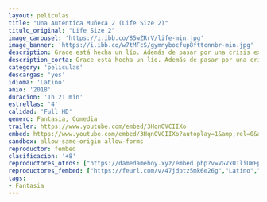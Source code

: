 ```yaml
---
layout: peliculas
title: "Una Auténtica Muñeca 2 (Life Size 2)"
titulo_original: "Life Size 2"
image_carousel: 'https://i.ibb.co/85wZRrV/life-min.jpg'
image_banner: 'https://i.ibb.co/w7tMFcS/gymnybocfup8fttcnnbr-min.jpg'
description: Grace está hecha un lío. Además de pasar por una crisis existencial, un buen día comienza a sentir que está harta de ser la cabeza visible de su compañía. Por si esto fuera poco, el comportamiento de su hija está provocando que las acciones de la empresa se derrumben poco a poco.
description_corta: Grace está hecha un lío. Además de pasar por una crisis existencial, un buen día comienza a sentir que está harta de ser la cabeza visible de su compañía. Por si esto fuera poco, el comportamiento de su hija está...
category: 'peliculas'
descargas: 'yes'
idioma: 'Latino'
anio: '2018'
duracion: '1h 21 min'
estrellas: '4'
calidad: 'Full HD'
genero: Fantasia, Comedia
trailer: https://www.youtube.com/embed/3HqnOVCIIXo
embed: https://www.youtube.com/embed/3HqnOVCIIXo?autoplay=1&amp;rel=0&amp;hd=1&border=0&wmode=opaque&enablejsapi=1&modestbranding=1&controls=1&showinfo=0
sandbox: allow-same-origin allow-forms
reproductor: fembed
clasificacion: '+8'
reproductores_otros: ["https://damedamehoy.xyz/embed.php?v=VGVxU1liUWFpaXFXelJKNXkvN25pZjZNUUFRM0x4UE52Tlp1M2xpOG1TZz0=","Latino","https://gdriveplayer.to/embed2.php?link=gXwZ5LEm5t6Cw5a8I5QuIA2uVGCU4c%252FgZyS%252BSEBpfDTHKwM%252FsmNt9mcoA2CX6JkT2J3SArcYCCn%252FikzBV524u0ApmyyiEN9PD6PSrSVUElwfZqnxlrdhs8ZnJNbQeNGQXuzKAkiUsCJGdNQ4E2s%252FCC7v0wcBHzEqjmyj7ZNy2pTvmtf0y3MI54NKGmFrCdh%252FKkqHLyPq%252FLrntXCwbvvhXh","Latino"]
reproductores_fembed: ["https://feurl.com/v/47jdptz5mk6e26g","Latino","https://feurl.com/v/lne0ptn58g8j78r","Latino","https://jplayer.club/v/q8wm4se4l2lxen-","Latino","https://femax20.com/v/mynj4u5eqy-e-dj","Latino"]
tags:
- Fantasia
---
```



 







